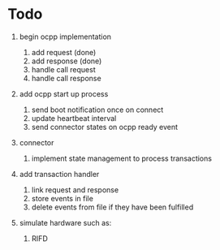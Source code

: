 # Todo

1. begin ocpp implementation
    1. add request (done)
    2. add response (done)
    3. handle call request
    4. handle call response

2. add ocpp start up process
    1. send boot notification once on connect
    2. update heartbeat interval
    3. send connector states on ocpp ready event

3. connector
    1. implement state management to process transactions

4. add transaction handler
    1. link request and response
    2. store events in file
    3. delete events from file if they have been fulfilled

5. simulate hardware such as:
    1. RIFD
